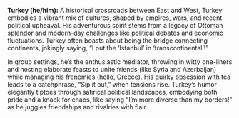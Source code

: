 **Turkey (he/him):** A historical crossroads between East and West, Turkey embodies a vibrant mix of cultures, shaped by empires, wars, and recent political upheaval. His adventurous spirit stems from a legacy of Ottoman splendor and modern-day challenges like political debates and economic fluctuations. Turkey often boasts about being the bridge connecting continents, jokingly saying, “I put the ‘Istanbul’ in ‘transcontinental’!”

In group settings, he’s the enthusiastic mediator, throwing in witty one-liners and hosting elaborate feasts to unite friends (like Syria and Azerbaijan) while managing his frenemies (hello, Greece). His quirky obsession with tea leads to a catchphrase, “Sip it out,” when tensions rise. Turkey’s humor elegantly tiptoes through satirical political landscapes, embodying both pride and a knack for chaos, like saying “I’m more diverse than my borders!” as he juggles friendships and rivalries with flair.